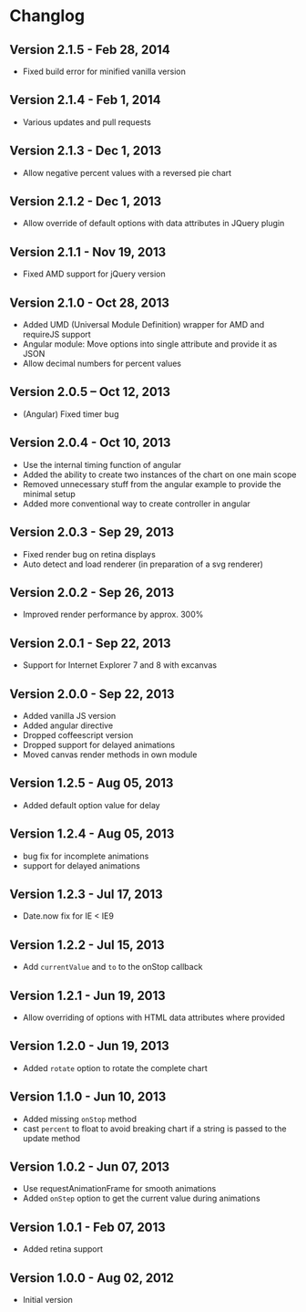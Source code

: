 # Changlog

## Version 2.1.5 - Feb 28, 2014

* Fixed build error for minified vanilla version

## Version 2.1.4 - Feb 1, 2014

* Various updates and pull requests

## Version 2.1.3 - Dec 1, 2013

* Allow negative percent values with a reversed pie chart

## Version 2.1.2 - Dec 1, 2013

* Allow override of default options with data attributes in JQuery plugin

## Version 2.1.1 - Nov 19, 2013

* Fixed AMD support for jQuery version

## Version 2.1.0 - Oct 28, 2013

* Added UMD (Universal Module Definition) wrapper for AMD and requireJS support
* Angular module: Move options into single attribute and provide it as JSON
* Allow decimal numbers for percent values

## Version 2.0.5 – Oct 12, 2013

* (Angular) Fixed timer bug

## Version 2.0.4 - Oct 10, 2013

* Use the internal timing function of angular
* Added the ability to create two instances of the chart on one main scope
* Removed unnecessary stuff from the angular example to provide the minimal setup
* Added more conventional way to create controller in angular

## Version 2.0.3 - Sep 29, 2013

* Fixed render bug on retina displays
* Auto detect and load renderer (in preparation of a svg renderer)

## Version 2.0.2 - Sep 26, 2013

* Improved render performance by approx. 300%

## Version 2.0.1 - Sep 22, 2013

* Support for Internet Explorer 7 and 8 with excanvas

## Version 2.0.0 - Sep 22, 2013

* Added vanilla JS version
* Added angular directive
* Dropped coffeescript version
* Dropped support for delayed animations
* Moved canvas render methods in own module

## Version 1.2.5 - Aug 05, 2013

* Added default option value for delay

## Version 1.2.4 - Aug 05, 2013

* bug fix for incomplete animations
* support for delayed animations

## Version 1.2.3 - Jul 17, 2013

* Date.now fix for IE < IE9

## Version 1.2.2 - Jul 15, 2013

* Add `currentValue` and `to` to the onStop callback

## Version 1.2.1 - Jun 19, 2013

* Allow overriding of options with HTML data attributes where provided

## Version 1.2.0 - Jun 19, 2013

* Added `rotate` option to rotate the complete chart

## Version 1.1.0 - Jun 10, 2013

* Added missing `onStop` method
* cast `percent` to float to avoid breaking chart if a string is passed to the update method

## Version 1.0.2 - Jun 07, 2013

* Use requestAnimationFrame for smooth animations
* Added `onStep` option to get the current value during animations

## Version 1.0.1 - Feb 07, 2013

* Added retina support

## Version 1.0.0 - Aug 02, 2012

* Initial version

